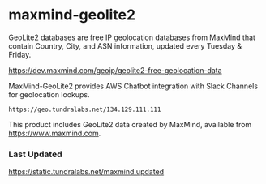 # maxmind-geolite2

GeoLite2 databases are free IP geolocation databases from MaxMind that contain Country, City, and ASN information, updated every Tuesday & Friday.

https://dev.maxmind.com/geoip/geolite2-free-geolocation-data

MaxMind-GeoLite2 provides AWS Chatbot integration with Slack Channels for geolocation lookups.

```
https://geo.tundralabs.net/134.129.111.111
```

This product includes GeoLite2 data created by MaxMind, available from https://www.maxmind.com.

### Last Updated

https://static.tundralabs.net/maxmind.updated
